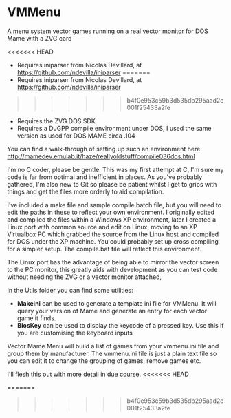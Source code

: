 # VMMenu

A menu system vector games running on a real vector monitor for DOS Mame with a ZVG card

<<<<<<< HEAD
 - Requires iniparser from Nicolas Devillard, at https://github.com/ndevilla/iniparser
=======
 - Requires iniparser from Nicolas Devillard, at
   https://github.com/ndevilla/iniparser
>>>>>>> b4f0e953c59b3d535db295aad2c001f25433a2fe
 - Requires the ZVG DOS SDK
 - Requires a DJGPP compile environment under DOS, I used the same version as used for DOS MAME circa .104

You can find a walk-through of setting up such an environment here: http://mamedev.emulab.it/haze/reallyoldstuff/compile036dos.html

I'm no C coder, please be gentle. This was my first attempt at C, I'm sure my code is far from optimal and inefficient in places.
As you've probably gathered, I'm also new to Git so please be patient whilst I get to grips with things and get the files more orderly to aid compilation. 

I've included a make file and sample compile batch file, but you will need to edit the paths in these to reflect your own environment. I originally edited and compiled the files within a Windows XP environment, later I created a Linux port with common source and edit on Linux, moving to an XP Virtualbox PC which grabbed the source from the Linux host and compiled for DOS under the XP machine. You could probably set up cross compiling for a simpler setup. The compile.bat file will reflect this environment.

The Linux port has the advantage of being able to mirror the vector screen to the PC monitor, this greatly aids with development as you can test code without needing the ZVG or a vector monitor attached, 

In the Utils folder you can find some utilities:

 - **Makeini** can be used to generate a template ini file for VMMenu. It will query your version of Mame and generate an entry for each vector game it finds.
 - **BiosKey** can be used to display the keycode of a pressed key. Use this if you are customising the keyboard inputs

Vector Mame Menu will build a list of games from your vmmenu.ini file and group them by manufacturer. The vmmenu.ini file is just a plain text file so you can edit it to change the grouping of games, remove games etc.

I'll flesh this out with more detail in due course.
<<<<<<< HEAD

=======
<!--stackedit_data:
eyJoaXN0b3J5IjpbMTg1NzYzNDI5MSwtMjU5OTIyODcyLC03MT
E1NzMyNzRdfQ==
-->
>>>>>>> b4f0e953c59b3d535db295aad2c001f25433a2fe
